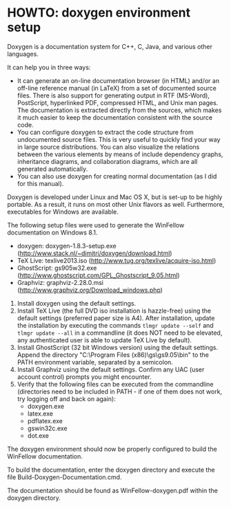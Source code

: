 HOWTO: doxygen environment setup
================================

Doxygen is a documentation system for C++, C, Java, and various other languages.

It can help you in three ways:

- It can generate an on-line documentation browser (in HTML) and/or an off-line reference manual (in LaTeX) from a set of documented source files. There is also support for generating output in RTF (MS-Word), PostScript, hyperlinked PDF, compressed HTML, and Unix man pages. The documentation is extracted directly from the sources, which makes it much easier to keep the documentation consistent with the source code.  
- You can configure doxygen to extract the code structure from undocumented source files. This is very useful to quickly find your way in large source distributions. You can also visualize the relations between the various elements by means of include dependency graphs, inheritance diagrams, and collaboration diagrams, which are all generated automatically.
- You can also use doxygen for creating normal documentation (as I did for this manual).

Doxygen is developed under Linux and Mac OS X, but is set-up to be highly portable. As a result, it runs on most other Unix flavors as well. Furthermore, executables for Windows are available.

The following setup files were used to generate the WinFellow documentation on Windows 8.1.

- doxygen: doxygen-1.8.3-setup.exe (http://www.stack.nl/~dimitri/doxygen/download.html)
- TeX Live: texlive2013.iso (http://www.tug.org/texlive/acquire-iso.html)
- GhostScript: gs905w32.exe (http://www.ghostscript.com/GPL_Ghostscript_9.05.html)
- Graphviz: graphviz-2.28.0.msi (http://www.graphviz.org/Download_windows.php)

1. Install doxygen using the default settings.
2. Install TeX Live (the full DVD iso installation is hazzle-free)
   using the default settings (preferred paper size is A4).
   After installation, update the installation by executing the commands
   `tlmgr update --self` 
   and 
   `tlmgr update --all`
   in a commandline (it does NOT need to be elevated, any authenticated user is able to update TeX Live by default). 
3. Install GhostScript (32 bit Windows version) using the default settings. Append the directory "C:\Program Files (x86)\gs\gs9.05\bin" to the PATH environment variable, separated by a semicolon.
4. Install Graphviz using the default settings. Confirm any UAC (user account control) prompts you might encounter.
5. Verify that the following files can be executed from the commandline (directories need to be included in PATH - if one of them does not work, try logging off and back on again):
   - doxygen.exe
   - latex.exe
   - pdflatex.exe
   - gswin32c.exe
   - dot.exe
   
The doxygen environment should now be properly configured to build the WinFellow documentation.

To build the documentation, enter the doxygen directory and execute the file Build-Doxygen-Documentation.cmd.

The documentation should be found as WinFellow-doxygen.pdf within the doxygen directory. 

